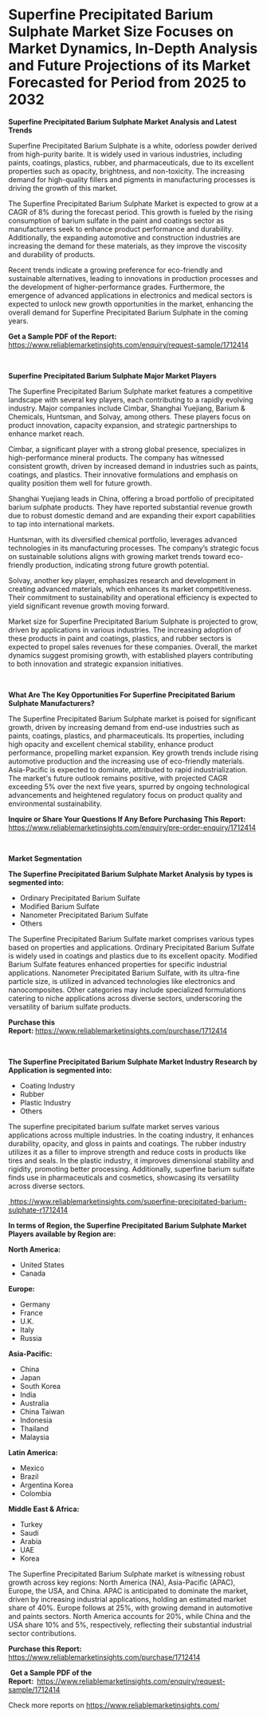 <p><h1>Superfine Precipitated Barium Sulphate Market Size Focuses on Market Dynamics, In-Depth Analysis and Future Projections of its Market Forecasted for Period from 2025 to 2032</h1></p><p><strong>Superfine Precipitated Barium Sulphate Market Analysis and Latest Trends</strong></p>
<p><p>Superfine Precipitated Barium Sulphate is a white, odorless powder derived from high-purity barite. It is widely used in various industries, including paints, coatings, plastics, rubber, and pharmaceuticals, due to its excellent properties such as opacity, brightness, and non-toxicity. The increasing demand for high-quality fillers and pigments in manufacturing processes is driving the growth of this market.</p><p>The Superfine Precipitated Barium Sulphate Market is expected to grow at a CAGR of 8% during the forecast period. This growth is fueled by the rising consumption of barium sulfate in the paint and coatings sector as manufacturers seek to enhance product performance and durability. Additionally, the expanding automotive and construction industries are increasing the demand for these materials, as they improve the viscosity and durability of products.</p><p>Recent trends indicate a growing preference for eco-friendly and sustainable alternatives, leading to innovations in production processes and the development of higher-performance grades. Furthermore, the emergence of advanced applications in electronics and medical sectors is expected to unlock new growth opportunities in the market, enhancing the overall demand for Superfine Precipitated Barium Sulphate in the coming years.</p></p>
<p><strong>Get a Sample PDF of the Report:&nbsp;</strong> <a href="https://www.reliablemarketinsights.com/enquiry/request-sample/1712414?utm_campaign=3037&utm_medium=2&utm_source=Github&utm_content=ia&utm_term=28032025&utm_id=superfine-precipitated-barium-sulphate">https://www.reliablemarketinsights.com/enquiry/request-sample/1712414</a></p>
<p>&nbsp;</p>
<p><strong>Superfine Precipitated Barium Sulphate Major Market Players</strong></p>
<p><p>The Superfine Precipitated Barium Sulphate market features a competitive landscape with several key players, each contributing to a rapidly evolving industry. Major companies include Cimbar, Shanghai Yuejiang, Barium & Chemicals, Huntsman, and Solvay, among others. These players focus on product innovation, capacity expansion, and strategic partnerships to enhance market reach.</p><p>Cimbar, a significant player with a strong global presence, specializes in high-performance mineral products. The company has witnessed consistent growth, driven by increased demand in industries such as paints, coatings, and plastics. Their innovative formulations and emphasis on quality position them well for future growth.</p><p>Shanghai Yuejiang leads in China, offering a broad portfolio of precipitated barium sulphate products. They have reported substantial revenue growth due to robust domestic demand and are expanding their export capabilities to tap into international markets.</p><p>Huntsman, with its diversified chemical portfolio, leverages advanced technologies in its manufacturing processes. The company’s strategic focus on sustainable solutions aligns with growing market trends toward eco-friendly production, indicating strong future growth potential.</p><p>Solvay, another key player, emphasizes research and development in creating advanced materials, which enhances its market competitiveness. Their commitment to sustainability and operational efficiency is expected to yield significant revenue growth moving forward.</p><p>Market size for Superfine Precipitated Barium Sulphate is projected to grow, driven by applications in various industries. The increasing adoption of these products in paint and coatings, plastics, and rubber sectors is expected to propel sales revenues for these companies. Overall, the market dynamics suggest promising growth, with established players contributing to both innovation and strategic expansion initiatives.</p></p>
<p>&nbsp;</p>
<p><strong>What Are The Key Opportunities For Superfine Precipitated Barium Sulphate Manufacturers?</strong></p>
<p><p>The Superfine Precipitated Barium Sulphate market is poised for significant growth, driven by increasing demand from end-use industries such as paints, coatings, plastics, and pharmaceuticals. Its properties, including high opacity and excellent chemical stability, enhance product performance, propelling market expansion. Key growth trends include rising automotive production and the increasing use of eco-friendly materials. Asia-Pacific is expected to dominate, attributed to rapid industrialization. The market's future outlook remains positive, with projected CAGR exceeding 5% over the next five years, spurred by ongoing technological advancements and heightened regulatory focus on product quality and environmental sustainability.</p></p>
<p><strong>Inquire or Share Your Questions If Any Before Purchasing This Report:</strong> <a href="https://www.reliablemarketinsights.com/enquiry/pre-order-enquiry/1712414?utm_campaign=3037&utm_medium=2&utm_source=Github&utm_content=ia&utm_term=28032025&utm_id=superfine-precipitated-barium-sulphate">https://www.reliablemarketinsights.com/enquiry/pre-order-enquiry/1712414</a></p>
<p>&nbsp;</p>
<p><strong>Market Segmentation</strong></p>
<p><strong>The Superfine Precipitated Barium Sulphate Market Analysis by types is segmented into:</strong></p>
<p><ul><li>Ordinary Precipitated Barium Sulfate</li><li>Modified Barium Sulfate</li><li>Nanometer Precipitated Barium Sulfate</li><li>Others</li></ul></p>
<p><p>The Superfine Precipitated Barium Sulfate market comprises various types based on properties and applications. Ordinary Precipitated Barium Sulfate is widely used in coatings and plastics due to its excellent opacity. Modified Barium Sulfate features enhanced properties for specific industrial applications. Nanometer Precipitated Barium Sulfate, with its ultra-fine particle size, is utilized in advanced technologies like electronics and nanocomposites. Other categories may include specialized formulations catering to niche applications across diverse sectors, underscoring the versatility of barium sulfate products.</p></p>
<p><strong>Purchase this Report:&nbsp;</strong><a href="https://www.reliablemarketinsights.com/purchase/1712414?utm_campaign=3037&utm_medium=2&utm_source=Github&utm_content=ia&utm_term=28032025&utm_id=superfine-precipitated-barium-sulphate">https://www.reliablemarketinsights.com/purchase/1712414</a></p>
<p>&nbsp;</p>
<p><strong>The Superfine Precipitated Barium Sulphate Market Industry Research by Application is segmented into:</strong></p>
<p><ul><li>Coating Industry</li><li>Rubber</li><li>Plastic Industry</li><li>Others</li></ul></p>
<p><p>The superfine precipitated barium sulfate market serves various applications across multiple industries. In the coating industry, it enhances durability, opacity, and gloss in paints and coatings. The rubber industry utilizes it as a filler to improve strength and reduce costs in products like tires and seals. In the plastic industry, it improves dimensional stability and rigidity, promoting better processing. Additionally, superfine barium sulfate finds use in pharmaceuticals and cosmetics, showcasing its versatility across diverse sectors.</p></p>
<p><a href="https://www.reliablemarketinsights.com/superfine-precipitated-barium-sulphate-r1712414?utm_campaign=3037&utm_medium=2&utm_source=Github&utm_content=ia&utm_term=28032025&utm_id=superfine-precipitated-barium-sulphate">&nbsp;https://www.reliablemarketinsights.com/superfine-precipitated-barium-sulphate-r1712414</a></p>
<p><strong>In terms of Region, the Superfine Precipitated Barium Sulphate Market Players available by Region are:</strong></p>
<p>
    <p> <strong> North America: </strong>
        <ul>
            <li>United States</li>
            <li>Canada</li>
        </ul>
        </p> 
    <p> <strong> Europe: </strong>
        <ul>
            <li>Germany</li>
            <li>France</li>
            <li>U.K.</li>
            <li>Italy</li>
            <li>Russia</li>
        </ul>
        </p> 
    <p> <strong> Asia-Pacific: </strong>
        <ul>
            <li>China</li>
            <li>Japan</li>
            <li>South Korea</li>
            <li>India</li>
            <li>Australia</li>
            <li>China Taiwan</li>
            <li>Indonesia</li>
            <li>Thailand</li>
            <li>Malaysia</li>
        </ul>
        </p> 
    <p> <strong> Latin America: </strong>
        <ul>
            <li>Mexico</li>
            <li>Brazil</li>
            <li>Argentina Korea</li>
            <li>Colombia</li>
        </ul>
        </p> 
    <p> <strong> Middle East & Africa: </strong>
        <ul>
            <li>Turkey</li>
            <li>Saudi</li>
            <li>Arabia</li>
            <li>UAE</li>
            <li>Korea</li>
        </ul>
    </p>
    </p>
<p><p>The Superfine Precipitated Barium Sulphate market is witnessing robust growth across key regions: North America (NA), Asia-Pacific (APAC), Europe, the USA, and China. APAC is anticipated to dominate the market, driven by increasing industrial applications, holding an estimated market share of 40%. Europe follows at 25%, with growing demand in automotive and paints sectors. North America accounts for 20%, while China and the USA share 10% and 5%, respectively, reflecting their substantial industrial sector contributions.</p></p>
<p><strong>Purchase this Report: </strong><a href="https://www.reliablemarketinsights.com/purchase/1712414?utm_campaign=3037&utm_medium=2&utm_source=Github&utm_content=ia&utm_term=28032025&utm_id=superfine-precipitated-barium-sulphate">https://www.reliablemarketinsights.com/purchase/1712414</a></p>
<p>&nbsp;<strong>Get a Sample PDF of the Report:&nbsp;&nbsp;</strong><a href="https://www.reliablemarketinsights.com/enquiry/request-sample/1712414?utm_campaign=3037&utm_medium=2&utm_source=Github&utm_content=ia&utm_term=28032025&utm_id=superfine-precipitated-barium-sulphate">https://www.reliablemarketinsights.com/enquiry/request-sample/1712414</a></p>
<p><strong></strong></p>
<p>Check more reports on <a href="https://www.reliablemarketinsights.com/?utm_campaign=3037&utm_medium=2&utm_source=Github&utm_content=ia&utm_term=28032025&utm_id=superfine-precipitated-barium-sulphate">https://www.reliablemarketinsights.com/</a></p>